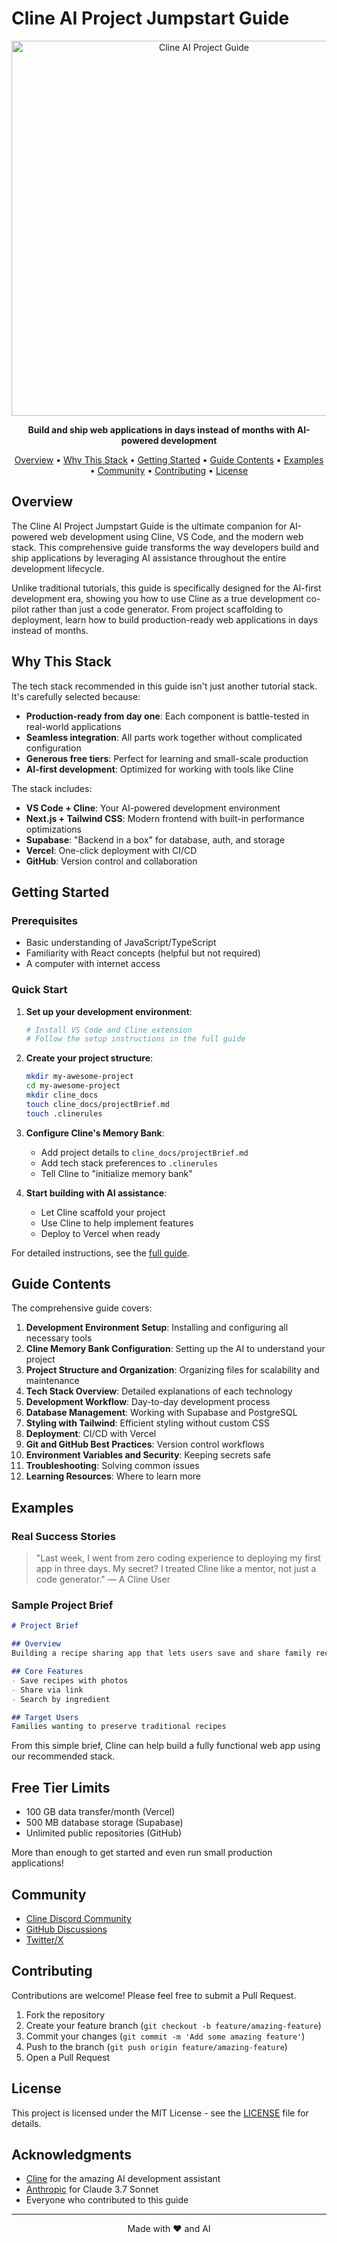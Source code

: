 # Cline AI Project Jumpstart Guide

<p align="center">
  <img src="https://github.com/username/cline-project-guide/assets/placeholder-image.png" alt="Cline AI Project Guide" width="600">
</p>

<p align="center">
  <strong>Build and ship web applications in days instead of months with AI-powered development</strong>
</p>

<p align="center">
  <a href="#overview">Overview</a> •
  <a href="#why-this-stack">Why This Stack</a> •
  <a href="#getting-started">Getting Started</a> •
  <a href="#guide-contents">Guide Contents</a> •
  <a href="#examples">Examples</a> •
  <a href="#community">Community</a> •
  <a href="#contributing">Contributing</a> •
  <a href="#license">License</a>
</p>

## Overview

The Cline AI Project Jumpstart Guide is the ultimate companion for AI-powered web development using Cline, VS Code, and the modern web stack. This comprehensive guide transforms the way developers build and ship applications by leveraging AI assistance throughout the entire development lifecycle.

Unlike traditional tutorials, this guide is specifically designed for the AI-first development era, showing you how to use Cline as a true development co-pilot rather than just a code generator. From project scaffolding to deployment, learn how to build production-ready web applications in days instead of months.

## Why This Stack

The tech stack recommended in this guide isn't just another tutorial stack. It's carefully selected because:

- **Production-ready from day one**: Each component is battle-tested in real-world applications
- **Seamless integration**: All parts work together without complicated configuration
- **Generous free tiers**: Perfect for learning and small-scale production
- **AI-first development**: Optimized for working with tools like Cline

The stack includes:

- **VS Code + Cline**: Your AI-powered development environment
- **Next.js + Tailwind CSS**: Modern frontend with built-in performance optimizations
- **Supabase**: "Backend in a box" for database, auth, and storage
- **Vercel**: One-click deployment with CI/CD
- **GitHub**: Version control and collaboration

## Getting Started

### Prerequisites

- Basic understanding of JavaScript/TypeScript
- Familiarity with React concepts (helpful but not required)
- A computer with internet access

### Quick Start

1. **Set up your development environment**:
   ```bash
   # Install VS Code and Cline extension
   # Follow the setup instructions in the full guide
   ```

2. **Create your project structure**:
   ```bash
   mkdir my-awesome-project
   cd my-awesome-project
   mkdir cline_docs
   touch cline_docs/projectBrief.md
   touch .clinerules
   ```

3. **Configure Cline's Memory Bank**:
   - Add project details to `cline_docs/projectBrief.md`
   - Add tech stack preferences to `.clinerules`
   - Tell Cline to "initialize memory bank"

4. **Start building with AI assistance**:
   - Let Cline scaffold your project
   - Use Cline to help implement features
   - Deploy to Vercel when ready

For detailed instructions, see the [full guide](cline-guide.md).

## Guide Contents

The comprehensive guide covers:

1. **Development Environment Setup**: Installing and configuring all necessary tools
2. **Cline Memory Bank Configuration**: Setting up the AI to understand your project
3. **Project Structure and Organization**: Organizing files for scalability and maintenance
4. **Tech Stack Overview**: Detailed explanations of each technology
5. **Development Workflow**: Day-to-day development process
6. **Database Management**: Working with Supabase and PostgreSQL
7. **Styling with Tailwind**: Efficient styling without custom CSS
8. **Deployment**: CI/CD with Vercel
9. **Git and GitHub Best Practices**: Version control workflows
10. **Environment Variables and Security**: Keeping secrets safe
11. **Troubleshooting**: Solving common issues
12. **Learning Resources**: Where to learn more

## Examples

### Real Success Stories

> "Last week, I went from zero coding experience to deploying my first app in three days. My secret? I treated Cline like a mentor, not just a code generator." — A Cline User

### Sample Project Brief

```markdown
# Project Brief

## Overview
Building a recipe sharing app that lets users save and share family recipes.

## Core Features
- Save recipes with photos
- Share via link
- Search by ingredient

## Target Users
Families wanting to preserve traditional recipes
```

From this simple brief, Cline can help build a fully functional web app using our recommended stack.

## Free Tier Limits

- 100 GB data transfer/month (Vercel)
- 500 MB database storage (Supabase)
- Unlimited public repositories (GitHub)

More than enough to get started and even run small production applications!

## Community

- [Cline Discord Community](https://discord.gg/cline)
- [GitHub Discussions](https://github.com/username/cline-project-guide/discussions)
- [Twitter/X](https://twitter.com/ClineAI)

## Contributing

Contributions are welcome! Please feel free to submit a Pull Request.

1. Fork the repository
2. Create your feature branch (`git checkout -b feature/amazing-feature`)
3. Commit your changes (`git commit -m 'Add some amazing feature'`)
4. Push to the branch (`git push origin feature/amazing-feature`)
5. Open a Pull Request

## License

This project is licensed under the MIT License - see the [LICENSE](LICENSE) file for details.

## Acknowledgments

- [Cline](https://cline.bot) for the amazing AI development assistant
- [Anthropic](https://anthropic.com) for Claude 3.7 Sonnet
- Everyone who contributed to this guide

---

<p align="center">Made with ❤️ and AI</p>
